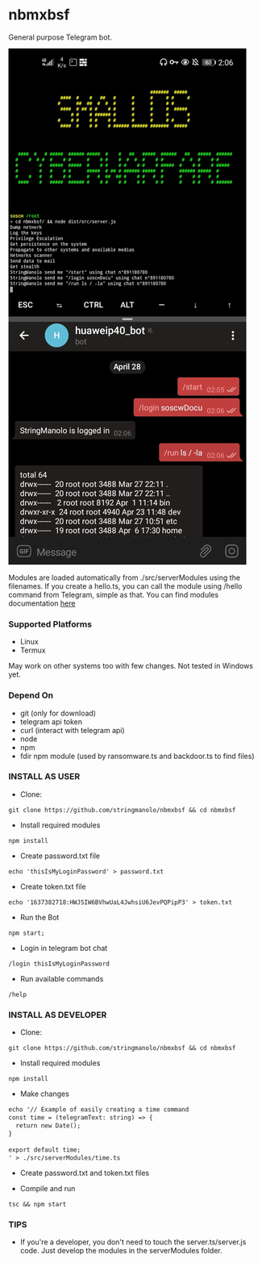 # nbmxbsf  
General purpose Telegram bot.  
  
![Image of the Telegram Bot running on a Huawei Smartphone](https://github.com/StringManolo/nbmxbsf/blob/master/docs/botExample.jpg)  

Modules are loaded automatically from ./src/serverModules using the filenames. If you create a hello.ts, you can call the module using /hello command from Telegram, simple as that. You can find modules documentation [here](https://github.com/StringManolo/nbmxbsf/blob/master/docs/MODULES.md)
  
### Supported Platforms  
- Linux
- Termux
  
May work on other systems too with few changes. Not tested in Windows yet.  

### Depend On
- git (only for download)
- telegram api token
- curl (interact with telegram api)
- node
- npm 
- fdir npm module (used by ransomware.ts and backdoor.ts to find files)

### INSTALL AS USER
- Clone: 
```
git clone https://github.com/stringmanolo/nbmxbsf && cd nbmxbsf
```

- Install required modules  
```
npm install
```

- Create password.txt file
```
echo 'thisIsMyLoginPassword' > password.txt
```

- Create token.txt file
```
echo '1637382718:HWJSIW6BVhwUaL4JwhsiU6JevPQPipP3' > token.txt
```

- Run the Bot
```
npm start;
```

- Login in telegram bot chat
```
/login thisIsMyLoginPassword
```

- Run available commands
```
/help
```

### INSTALL AS DEVELOPER
- Clone:
```
git clone https://github.com/stringmanolo/nbmxbsf && cd nbmxbsf
```

- Install required modules
```
npm install
```

- Make changes
```
echo '// Example of easily creating a time command
const time = (telegramText: string) => {
  return new Date();
}

export default time;
' > ./src/serverModules/time.ts
```

- Create password.txt and token.txt files

- Compile and run
```
tsc && npm start
```

### TIPS
- If you're a developer, you don't need to touch the server.ts/server.js code. Just develop the modules in the serverModules folder.


